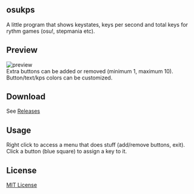## osukps
A little program that shows keystates, keys per second and total keys for rythm games (osu!, stepmania etc).

## Preview
![preview](/preview.gif?raw=true)  
Extra buttons can be added or removed (minimum 1, maximum 10).  
Button/text/kps colors can be customized.

## Download
See [Releases](https://github.com/yugecin/osukps/releases)

## Usage
Right click to access a menu that does stuff (add/remove buttons, exit).  
Click a button (blue square) to assign a key to it.

## License
[MIT License](/LICENSE)
